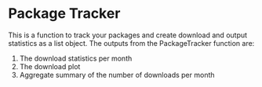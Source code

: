 # Package Tracker

This is a function to track your packages and create download and output statistics as a list object. The outputs from the PackageTracker function are:

1. The download statistics per month 
2. The download plot
3. Aggregate summary of the number of downloads per month
